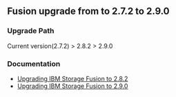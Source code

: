 ## Fusion upgrade from to 2.7.2 to 2.9.0

### Upgrade Path
Current version(2.7.2) > 2.8.2 > 2.9.0

### Documentation
- [Upgrading IBM Storage Fusion to 2.8.2](https://www.ibm.com/docs/en/fusion-software/2.8.x?topic=upgrading-storage-fusion)
- [Upgrading IBM Storage Fusion to 2.9.0](https://www.ibm.com/docs/en/fusion-software/2.9.x?topic=upgrading-fusion-its-components)
